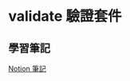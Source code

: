 # validate 驗證套件

## 學習筆記

[Notion 筆記](https://funny-touch-23f.notion.site/validate-js-977fb3a79cda41e1809a1cf39e416f06)
